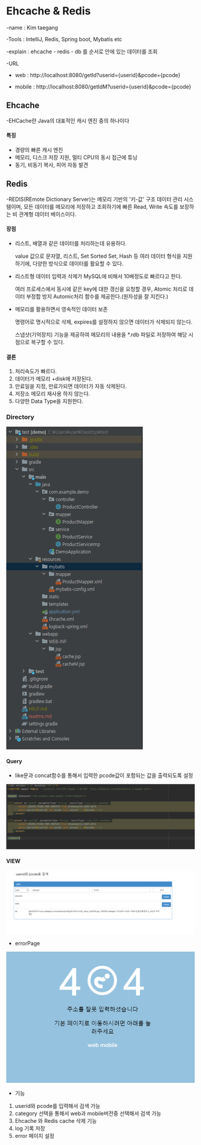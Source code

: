 # Ehcache & Redis

-name : Kim taegang

-Tools : IntelliJ, Redis, Spring boot, Mybatis etc

-explain : ehcache - redis - db 를 순서로 안에 있는 데이터를 조회

-URL 

* web	  : http://localhost:8080/getId?userid={userid}&pcode={pcode}

* mobile : http://localhost:8080/getIdM?userid={userid}&pcode={pcode}

  



## Ehcache

-EHCache란 Java의 대표적인 캐시 엔진 중의 하나이다



#### 특징 

* 경량의 빠른 캐시 엔진
* 메모리, 디스크 저장 지원, 멀티 CPU의 동시 접근에 튜닝
* 동기, 비동기 복사, 피어 자동 발견



## Redis

-REDIS(REmote Dictionary Server)는 메모리 기반의 '키-값' 구조 데이터 관리 시스템이며, 모든 데이터를 메모리에 저장하고 조회하기에 빠른 Read, Write 속도를 보장하는 비 관계형 데이터 베이스이다.




#### 장점

* 리스트, 배열과 같은 데이터를 처리하는데 유용하다.

  value 값으로 문자열, 리스트, Set Sorted Set, Hash 등 여러 데이터 형식을 지원하기에, 다양한 방식으로 데이터를 활요할 수 있다.

* 리스트형 데이터 입력과 삭제가 MySQL에 비해서 10배정도로 빠르다고 한다.

  여러 프로세스에서 동시에 같은 key에 대한 갱신을 요청할 경우, Atomic 처리로 데이터 부정합 방지 Automic처리 함수를 제공한다.(원자성을 잘 지킨다.)

* 메모리를 활용하면서 영속적인 데이터 보존

  명령어로 명시적으로 삭제, expires를 설정하지 않으면 데이터가 삭제되지 않는다.

  스냅샷(기억장치) 기능을 제공하여 메모리의 내용을 *.rdb 파일로 저장하여 해당 시점으로 복구할 수 있다.



#### 결론

1. 처리속도가 빠르다.
2. 데이터가 메모리 +disk에 저장된다.
3. 만료일을 지정, 만료가되면 데이터가 자동 삭제된다.
4. 저장소 메모리 재사용 하지 않는다.
5. 다양한 Data Type을 지원한다.





### Directory



![](image/Directory.PNG)



#### Query

* like문과 concat함수를 통해서 입력한 pcode값이 포함되는 값을 출력되도록 설정

![](image/query.PNG)





#### VIEW

![](image/view.PNG)

* errorPage

![](image/error.PNG )



* 기능
1. userid와 pcode를 입력해서 검색 가능
  2. category 선택을 통해서 web과 mobile버전중 선택해서 검색 가능
  3. Ehcache 와 Redis  cache 삭제 기능
  4. log 기록 저장
  5. error 페이지 설정

